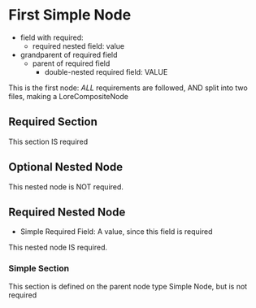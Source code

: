 ﻿# First Simple Node <node type="MainNodeType"/>

- field with required:
  - required nested field: value
- grandparent of required field
  - parent of required field
    - double-nested required field: VALUE

This is the first node: *ALL* requirements are followed, AND split into two files, making a LoreCompositeNode

## Required Section

This section IS required

## Optional Nested Node <node type="Simple Node"/>

This nested node is NOT required.

## Required Nested Node <node type="Simple Node 2"/>

- Simple Required Field: A value, since this field is required

This nested node IS required.

### Simple Section

This section is defined on the parent node type Simple Node, but is not required
